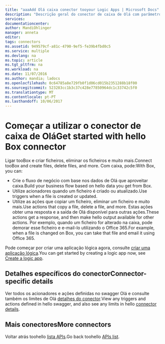 ```yaml
---
title: "aaaAdd Olá caixa conector tooyour Logic Apps | Microsoft Docs"
description: "Descrição geral do conector de caixa de Olá com parâmetros de REST API"
services: 
documentationcenter: 
author: MandiOhlinger
manager: anneta
editor: 
tags: connectors
ms.assetid: 949579cf-a81c-4790-9ef5-fe39b4fbd0c5
ms.service: multiple
ms.devlang: na
ms.topic: article
ms.tgt_pltfrm: na
ms.workload: na
ms.date: 11/07/2016
ms.author: mandia; ladocs
ms.openlocfilehash: 0c64785a8e729fb0f1d06cd015b2351288b18f00
ms.sourcegitcommit: 523283cc1b3c37c428e77850964dc1c33742c5f0
ms.translationtype: MT
ms.contentlocale: pt-PT
ms.lasthandoff: 10/06/2017
---
```

# <a name="get-started-with-hello-box-connector"></a><span data-ttu-id="8b9fe-103">Começar a utilizar o conector de caixa de Olá</span><span class="sxs-lookup"><span data-stu-id="8b9fe-103">Get started with hello Box connector</span></span>
<span data-ttu-id="8b9fe-104">Ligar tooBox e criar ficheiros, eliminar os ficheiros e muito mais.</span><span class="sxs-lookup"><span data-stu-id="8b9fe-104">Connect tooBox and create files, delete files, and more.</span></span> <span data-ttu-id="8b9fe-105">Com caixa, pode:</span><span class="sxs-lookup"><span data-stu-id="8b9fe-105">With Box, you can:</span></span>

* <span data-ttu-id="8b9fe-106">Crie o fluxo de negócio com base nos dados de Olá que aproveitar caixa.</span><span class="sxs-lookup"><span data-stu-id="8b9fe-106">Build your business flow based on hello data you get from Box.</span></span> 
* <span data-ttu-id="8b9fe-107">Utilize acionadores quando um ficheiro é criado ou atualizado.</span><span class="sxs-lookup"><span data-stu-id="8b9fe-107">Use triggers when a file is created or updated.</span></span>
* <span data-ttu-id="8b9fe-108">Utilize as ações que copiar um ficheiro, eliminar um ficheiro e muito mais.</span><span class="sxs-lookup"><span data-stu-id="8b9fe-108">Use actions that copy a file, delete a file, and more.</span></span> <span data-ttu-id="8b9fe-109">Estas ações obter uma resposta e a saída de Olá disponível para outras ações.</span><span class="sxs-lookup"><span data-stu-id="8b9fe-109">These actions get a response, and then make hello output available for other actions.</span></span> <span data-ttu-id="8b9fe-110">Por exemplo, quando um ficheiro for alterado na caixa, pode demorar esse ficheiro e e-mail-lo utilizando o Office 365.</span><span class="sxs-lookup"><span data-stu-id="8b9fe-110">For example, when a file is changed on Box, you can take that file and email it using Office 365.</span></span>

<span data-ttu-id="8b9fe-111">Pode começar por criar uma aplicação lógica agora, consulte [criar uma aplicação lógica](../logic-apps/logic-apps-create-a-logic-app.md).</span><span class="sxs-lookup"><span data-stu-id="8b9fe-111">You can get started by creating a logic app now, see [Create a logic app](../logic-apps/logic-apps-create-a-logic-app.md).</span></span>

## <a name="connector-specific-details"></a><span data-ttu-id="8b9fe-112">Detalhes específicos do conector</span><span class="sxs-lookup"><span data-stu-id="8b9fe-112">Connector-specific details</span></span>

<span data-ttu-id="8b9fe-113">Ver todos os acionadores e ações definidas no swagger Olá e consulte também os limites de Olá [detalhes do conector](/connectors/box/).</span><span class="sxs-lookup"><span data-stu-id="8b9fe-113">View any triggers and actions defined in hello swagger, and also see any limits in hello [connector details](/connectors/box/).</span></span>

## <a name="more-connectors"></a><span data-ttu-id="8b9fe-114">Mais conectores</span><span class="sxs-lookup"><span data-stu-id="8b9fe-114">More connectors</span></span>
<span data-ttu-id="8b9fe-115">Voltar atrás toohello [lista APIs](apis-list.md).</span><span class="sxs-lookup"><span data-stu-id="8b9fe-115">Go back toohello [APIs list](apis-list.md).</span></span>

